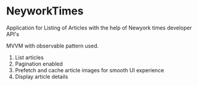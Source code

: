 # NeyworkTimes

Application for Listing of Articles with the help of Newyork times developer API's

MVVM with observable pattern used. 

 1. List articles
 2. Pagination enabled
 3. Prefetch and cache article images for smooth UI experience
 4. Display article details
